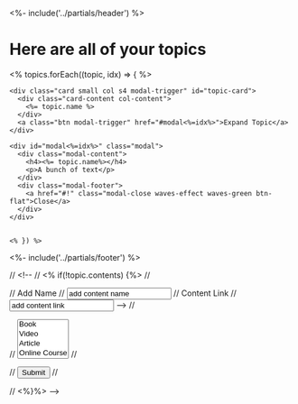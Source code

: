 <!-- Modal implementation of topic card. -->
<%- include('../partials/header') %>

<h1>Here are all of your topics</h1>
<div class="container">
  <div class="row">
    <% topics.forEach((topic, idx) => { %>

    <div class="card small col s4 modal-trigger" id="topic-card">
      <div class="card-content col-content">
        <%= topic.name %>
      </div>
      <a class="btn modal-trigger" href="#modal<%=idx%>">Expand Topic</a>
    </div>

    <div id="modal<%=idx%>" class="modal">
      <div class="modal-content">
        <h4><%= topic.name%></h4>
        <p>A bunch of text</p>
      </div>
      <div class="modal-footer">
        <a href="#!" class="modal-close waves-effect waves-green btn-flat">Close</a>
      </div>
    </div>


    <% }) %>
  </div>
  

</div>

<%- include('../partials/footer') %>




// <!-- 
// <% if(!topic.contents) {%>
//   <form action="/users/<%=user.id%>/topics/<%=topicId%>/contents" method="POST">

//     <label for="addContentName">Add Name</label>
//     <input type="text" name="name" id="addContentName" value="add content name">
//     <label for="addContentLink">Content Link</label>
//     <input type="text" name="name" id="addContentLink" value="add content link"> -->
//     <div class="input-field col s12">
//       <select multiple>
//         <option value="book">Book</option>
//         <option value="video">Video</option>
//         <option value="article">Article</option>
//         <option value="online course">Online Course</option>
//       </select>
//     </div>


//     <button type="submit" class="btn">Submit</button>
//   </form>
//   <%}%> -->